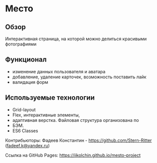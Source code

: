 # Место


## Обзор
Интерактивная страница, на которой можно делиться красивыми фотографиями

## Функционал
* изменение данных пользователя и аватара
* добавление, удаление карточек, возможность поставить лайк
* валидация форм


## Используемые технологии
* Grid-layout
* Flex, интерактивные элементы, 
* адаптивная верстка. Файловая структура организована по 
* БЭМ.
* ES6 Classes

Контрибьюторы:
Фадеев Константин - https://github.com/Stern-Ritter (fadeef.k@yandex.ru)

Cсылка на GitHub Pages:
https://iikolchin.github.io/mesto-project
